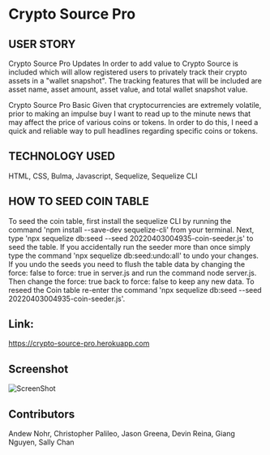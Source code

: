 # Crypto Source Pro

## USER STORY

Crypto Source Pro Updates
In order to add value to Crypto Source is included which will allow registered users to privately track their crypto assets in a "wallet snapshot". The tracking features that will be included are asset name, asset amount, asset value, and total wallet snapshot value.

Crypto Source Pro Basic
Given that cryptocurrencies are extremely volatile, prior to making an impulse buy I want to read up to the minute news that may affect the price of various coins or tokens. In order to do this, I need a quick and reliable way to pull headlines regarding specific coins or tokens.

## TECHNOLOGY USED

HTML, CSS, Bulma, Javascript, Sequelize, Sequelize CLI

## HOW TO SEED COIN TABLE

To seed the coin table, first install the sequelize CLI by running the command 'npm install --save-dev sequelize-cli' from your terminal. Next, type 'npx sequelize db:seed --seed 20220403004935-coin-seeder.js' to seed the table. If you accidentally run the seeder more than once simply type the command 'npx sequelize db:seed:undo:all' to undo your changes. If you undo the seeds you need to flush the table data by changing the force: false to force: true in server.js and run the command node server.js. Then change the force: true back to force: false to keep any new data. To reseed the Coin table re-enter the command 'npx sequelize db:seed --seed 20220403004935-coin-seeder.js'. 

## Link:
https://crypto-source-pro.herokuapp.com

## Screenshot

![ScreenShot](website-screenshot.png)

## Contributors

Andew Nohr, Christopher Palileo, Jason Greena, Devin Reina, Giang Nguyen, Sally Chan
